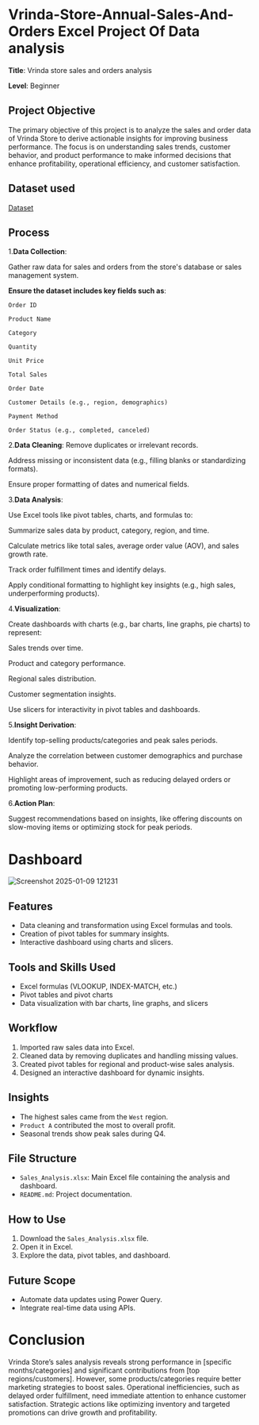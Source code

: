# Vrinda-Store-Annual-Sales-And-Orders Excel Project Of Data analysis

**Title**: Vrinda store sales and orders analysis

**Level**: Beginner

## Project Objective
The primary objective of this project is to analyze the sales and order data of Vrinda Store to derive actionable insights for improving business performance. The focus is on understanding sales trends, customer behavior, and product performance to make informed decisions that enhance profitability, operational efficiency, and customer satisfaction.

## Dataset used

<a href= "https://docs.google.com/spreadsheets/d/1AADq5PZ-Imv22vYucGy5q_oiVgzsRRJ0/edit?usp=sharing&ouid=104056141736080479150&rtpof=true&sd=true" >Dataset</a>



## Process

1.**Data Collection**:

Gather raw data for sales and orders from the store's database or sales management system.
  
**Ensure the dataset includes key fields such as**:
  
	Order ID

	Product Name

	Category

	Quantity

	Unit Price
 
	Total Sales
 
	Order Date
 
	Customer Details (e.g., region, demographics)
 
	Payment Method
 
	Order Status (e.g., completed, canceled)


2.**Data Cleaning**:
Remove duplicates or irrelevant records.

Address missing or inconsistent data (e.g., filling blanks or standardizing formats).

Ensure proper formatting of dates and numerical fields.

3.**Data Analysis**:

Use Excel tools like pivot tables, charts, and formulas to:

Summarize sales data by product, category, region, and time.
 
Calculate metrics like total sales, average order value (AOV), and sales growth rate.
 
Track order fulfillment times and identify delays.
 
Apply conditional formatting to highlight key insights (e.g., high sales, underperforming products).
 
4.**Visualization**:

Create dashboards with charts (e.g., bar charts, line graphs, pie charts) to represent:

Sales trends over time.
 
Product and category performance.
 
Regional sales distribution.
 
Customer segmentation insights.
 
Use slicers for interactivity in pivot tables and dashboards.
 
5.**Insight Derivation**:

Identify top-selling products/categories and peak sales periods.
 
Analyze the correlation between customer demographics and purchase behavior.
 
Highlight areas of improvement, such as reducing delayed orders or promoting low-performing products.
 
6.**Action Plan**:

Suggest recommendations based on insights, like offering discounts on slow-moving items or optimizing stock for peak periods.

# Dashboard

![Screenshot 2025-01-09 121231](https://github.com/user-attachments/assets/4bca7a2b-0969-4627-97f4-c29b1dafbd28)


## Features
- Data cleaning and transformation using Excel formulas and tools.
- Creation of pivot tables for summary insights.
- Interactive dashboard using charts and slicers.

## Tools and Skills Used
- Excel formulas (VLOOKUP, INDEX-MATCH, etc.)
- Pivot tables and pivot charts
- Data visualization with bar charts, line graphs, and slicers


## Workflow
1. Imported raw sales data into Excel.
2. Cleaned data by removing duplicates and handling missing values.
3. Created pivot tables for regional and product-wise sales analysis.
4. Designed an interactive dashboard for dynamic insights.

## Insights
- The highest sales came from the `West` region.
- `Product A` contributed the most to overall profit.
- Seasonal trends show peak sales during Q4.


## File Structure
- `Sales_Analysis.xlsx`: Main Excel file containing the analysis and dashboard.
- `README.md`: Project documentation.

## How to Use
1. Download the `Sales_Analysis.xlsx` file.
2. Open it in Excel.
3. Explore the data, pivot tables, and dashboard.

## Future Scope
- Automate data updates using Power Query.
- Integrate real-time data using APIs.

# Conclusion

Vrinda Store’s sales analysis reveals strong performance in [specific months/categories] and significant contributions from [top regions/customers]. However, some products/categories require better marketing strategies to boost sales. Operational inefficiencies, such as delayed order fulfillment, need immediate attention to enhance customer satisfaction. Strategic actions like optimizing inventory and targeted promotions can drive growth and profitability.
